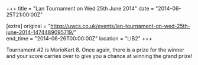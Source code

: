 +++
title = "Lan Tournament on Wed 25th June 2014"
date = "2014-06-25T21:00:00Z"

[extra]
original = "https://uwcs.co.uk/events/lan-tournament-on-wed-25th-june-2014-1474489095719/"    
end_time = "2014-06-26T00:00:00Z"
location = "LIB2"
+++

Tournament \#2 is MarioKart 8. Once again, there is a prize for the winner and your score carries over to give you a chance at winning the grand prize\!

